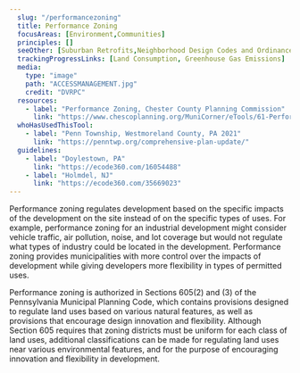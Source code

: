 ```yaml
---
  slug: "/performancezoning"
  title: Performance Zoning
  focusAreas: [Environment,Communities]
  principles: []
  seeOther: [Suburban Retrofits,Neighborhood Design Codes and Ordinances,Brownfields Redevelopment,Infill Ordinances,Greenhouse Gas Overlay Zones]
  trackingProgressLinks: [Land Consumption, Greenhouse Gas Emissions]
  media: 
    type: "image"
    path: "ACCESSMANAGEMENT.jpg"
    credit: "DVRPC"
  resources: 
    - label: "Performance Zoning, Chester County Planning Commission"
      link: "https://www.chescoplanning.org/MuniCorner/eTools/61-PerformanceZoning.cfm"
  whoHasUsedThisTool: 
    - label: "Penn Township, Westmoreland County, PA 2021"
      link: "https://penntwp.org/comprehensive-plan-update/"
  guidelines: 
    - label: "Doylestown, PA"
      link: "https://ecode360.com/16054488"
    - label: "Holmdel, NJ"
      link: "https://ecode360.com/35669023"
---
```


Performance zoning regulates development based on the specific impacts of the development on the site instead of on the specific types of uses. For example, performance zoning for an industrial development might consider vehicle traffic, air pollution, noise, and lot coverage but would not regulate what types of industry could be located in the development. Performance zoning provides municipalities with more control over the impacts of development while giving developers more flexibility in types of permitted uses.

Performance zoning is authorized in Sections 605(2) and (3) of the Pennsylvania Municipal Planning Code, which contains provisions designed to regulate land uses based on various natural features, as well as provisions that encourage design innovation and flexibility. Although Section 605 requires that zoning districts must be uniform for each class of land uses, additional classifications can be made for regulating land uses near various environmental features, and for the purpose of encouraging innovation and flexibility in development.

